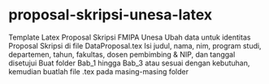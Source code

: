 # proposal-skripsi-unesa-latex
Template Latex Proposal Skripsi FMIPA Unesa
Ubah data untuk identitas Proposal Skripsi di file DataProposal.tex
Isi judul, nama, nim, program studi, departemen, tahun, fakultas, dosen pembimbing & NIP, dan tanggal disetujui
Buat folder Bab_1 hingga Bab_3 atau sesuai dengan kebutuhan, kemudian buatlah file .tex pada masing-masing folder
